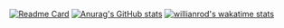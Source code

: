 [![Readme Card](https://github-readme-stats.vercel.app/api/pin/?username=Jaron-Wilson&repo=github-readme-stats)](https://github.com/anuraghazra/github-readme-stats)
[![Anurag's GitHub stats](https://github-readme-stats.vercel.app/api?username=Jaron-Wilson)](https://github.com/anuraghazra/github-readme-stats)
[![willianrod's wakatime stats](https://github-readme-stats.vercel.app/api/wakatime?username=Jaron-Wilson)](https://github.com/Jaron-Wilson/github-readme-stats)

